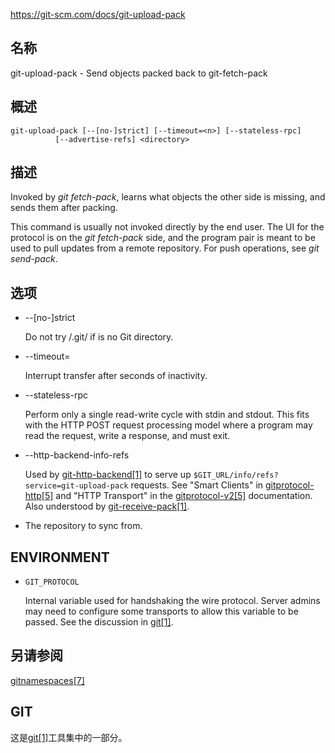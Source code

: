 https://git-scm.com/docs/git-upload-pack

## 名称

git-upload-pack - Send objects packed back to git-fetch-pack

## 概述

```
git-upload-pack [--[no-]strict] [--timeout=<n>] [--stateless-rpc]
		  [--advertise-refs] <directory>
```

## 描述

Invoked by *git fetch-pack*, learns what objects the other side is missing, and sends them after packing.

This command is usually not invoked directly by the end user. The UI for the protocol is on the *git fetch-pack* side, and the program pair is meant to be used to pull updates from a remote repository. For push operations, see *git send-pack*.

## 选项

- --[no-]strict

  Do not try <directory>/.git/ if <directory> is no Git directory.

- --timeout=<n>

  Interrupt transfer after <n> seconds of inactivity.

- --stateless-rpc

  Perform only a single read-write cycle with stdin and stdout. This fits with the HTTP POST request processing model where a program may read the request, write a response, and must exit.

- --http-backend-info-refs

  Used by [git-http-backend[1]](../git-http-backend) to serve up `$GIT_URL/info/refs?service=git-upload-pack` requests. See "Smart Clients" in [gitprotocol-http[5]](../../5/gitprotocol-http) and "HTTP Transport" in the [gitprotocol-v2[5]](../../5/gitprotocol-v2) documentation. Also understood by [git-receive-pack[1]](../git-receive-pack).

- <directory>

  The repository to sync from.

## ENVIRONMENT

- `GIT_PROTOCOL`

  Internal variable used for handshaking the wire protocol. Server admins may need to configure some transports to allow this variable to be passed. See the discussion in [git[1]](../git).

## 另请参阅

[gitnamespaces[7]](../../7/gitnamespaces)

## GIT

  这是[git[1]](../../Git)工具集中的一部分。